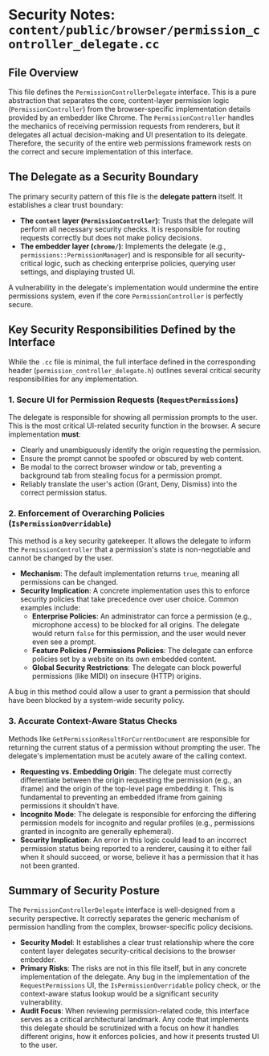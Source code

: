 # Security Notes: `content/public/browser/permission_controller_delegate.cc`

## File Overview

This file defines the `PermissionControllerDelegate` interface. This is a pure abstraction that separates the core, content-layer permission logic (`PermissionController`) from the browser-specific implementation details provided by an embedder like Chrome. The `PermissionController` handles the mechanics of receiving permission requests from renderers, but it delegates all actual decision-making and UI presentation to its delegate. Therefore, the security of the entire web permissions framework rests on the correct and secure implementation of this interface.

## The Delegate as a Security Boundary

The primary security pattern of this file is the **delegate pattern** itself. It establishes a clear trust boundary:

-   **The `content` layer (`PermissionController`)**: Trusts that the delegate will perform all necessary security checks. It is responsible for routing requests correctly but does not make policy decisions.
-   **The embedder layer (`chrome/`)**: Implements the delegate (e.g., `permissions::PermissionManager`) and is responsible for all security-critical logic, such as checking enterprise policies, querying user settings, and displaying trusted UI.

A vulnerability in the delegate's implementation would undermine the entire permissions system, even if the core `PermissionController` is perfectly secure.

## Key Security Responsibilities Defined by the Interface

While the `.cc` file is minimal, the full interface defined in the corresponding header (`permission_controller_delegate.h`) outlines several critical security responsibilities for any implementation.

### 1. Secure UI for Permission Requests (`RequestPermissions`)

The delegate is responsible for showing all permission prompts to the user. This is the most critical UI-related security function in the browser. A secure implementation **must**:
-   Clearly and unambiguously identify the origin requesting the permission.
-   Ensure the prompt cannot be spoofed or obscured by web content.
-   Be modal to the correct browser window or tab, preventing a background tab from stealing focus for a permission prompt.
-   Reliably translate the user's action (Grant, Deny, Dismiss) into the correct permission status.

### 2. Enforcement of Overarching Policies (`IsPermissionOverridable`)

This method is a key security gatekeeper. It allows the delegate to inform the `PermissionController` that a permission's state is non-negotiable and cannot be changed by the user.

-   **Mechanism**: The default implementation returns `true`, meaning all permissions can be changed.
-   **Security Implication**: A concrete implementation uses this to enforce security policies that take precedence over user choice. Common examples include:
    -   **Enterprise Policies**: An administrator can force a permission (e.g., microphone access) to be blocked for all origins. The delegate would return `false` for this permission, and the user would never even see a prompt.
    -   **Feature Policies / Permissions Policies**: The delegate can enforce policies set by a website on its own embedded content.
    -   **Global Security Restrictions**: The delegate can block powerful permissions (like MIDI) on insecure (HTTP) origins.

A bug in this method could allow a user to grant a permission that should have been blocked by a system-wide security policy.

### 3. Accurate Context-Aware Status Checks

Methods like `GetPermissionResultForCurrentDocument` are responsible for returning the current status of a permission without prompting the user. The delegate's implementation must be acutely aware of the calling context.

-   **Requesting vs. Embedding Origin**: The delegate must correctly differentiate between the origin requesting the permission (e.g., an iframe) and the origin of the top-level page embedding it. This is fundamental to preventing an embedded iframe from gaining permissions it shouldn't have.
-   **Incognito Mode**: The delegate is responsible for enforcing the differing permission models for incognito and regular profiles (e.g., permissions granted in incognito are generally ephemeral).
-   **Security Implication**: An error in this logic could lead to an incorrect permission status being reported to a renderer, causing it to either fail when it should succeed, or worse, believe it has a permission that it has not been granted.

## Summary of Security Posture

The `PermissionControllerDelegate` interface is well-designed from a security perspective. It correctly separates the generic mechanism of permission handling from the complex, browser-specific policy decisions.

-   **Security Model**: It establishes a clear trust relationship where the core content layer delegates security-critical decisions to the browser embedder.
-   **Primary Risks**: The risks are not in this file itself, but in any concrete implementation of the delegate. Any bug in the implementation of the `RequestPermissions` UI, the `IsPermissionOverridable` policy check, or the context-aware status lookup would be a significant security vulnerability.
-   **Audit Focus**: When reviewing permission-related code, this interface serves as a critical architectural landmark. Any code that implements this delegate should be scrutinized with a focus on how it handles different origins, how it enforces policies, and how it presents trusted UI to the user.
